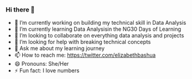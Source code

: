 ### Hi there 👋

- 🔭 I’m currently working on building my technical skill in Data Analysis
- 🌱 I’m currently learning Data Analysisin the NG30 Days of Learning
- 👯 I’m looking to collaborate on everything data analysis and projects
- 🤔 I’m looking for help with breaking technical concepts
- 💬 Ask me about my learning journey
- 📫 How to reach me: https://twitter.com/elizabethbashua
- 😄 Pronouns: She/Her
- ⚡ Fun fact: I love numbers
